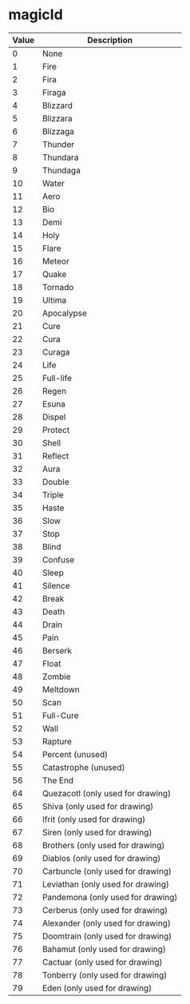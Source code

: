 # magicId
|Value|Description|
|----|----|
|0|None|
|1|Fire|
|2|Fira|
|3|Firaga|
|4|Blizzard|
|5|Blizzara|
|6|Blizzaga|
|7|Thunder|
|8|Thundara|
|9|Thundaga|
|10|Water|
|11|Aero|
|12|Bio|
|13|Demi|
|14|Holy|
|15|Flare|
|16|Meteor|
|17|Quake|
|18|Tornado|
|19|Ultima|
|20|Apocalypse|
|21|Cure|
|22|Cura|
|23|Curaga|
|24|Life|
|25|Full-life|
|26|Regen|
|27|Esuna|
|28|Dispel|
|29|Protect|
|30|Shell|
|31|Reflect|
|32|Aura|
|33|Double|
|34|Triple|
|35|Haste|
|36|Slow|
|37|Stop|
|38|Blind|
|39|Confuse|
|40|Sleep|
|41|Silence|
|42|Break|
|43|Death|
|44|Drain|
|45|Pain|
|46|Berserk|
|47|Float|
|48|Zombie|
|49|Meltdown|
|50|Scan|
|51|Full-Cure|
|52|Wall|
|53|Rapture|
|54|Percent (unused)|
|55|Catastrophe (unused)|
|56|The End|
|64|Quezacotl (only used for drawing)|
|65|Shiva (only used for drawing)|
|66|Ifrit (only used for drawing)|
|67|Siren (only used for drawing)|
|68|Brothers (only used for drawing)|
|69|Diablos (only used for drawing)|
|70|Carbuncle (only used for drawing)|
|71|Leviathan (only used for drawing)|
|72|Pandemona (only used for drawing)|
|73|Cerberus (only used for drawing)|
|74|Alexander (only used for drawing)|
|75|Doomtrain (only used for drawing)|
|76|Bahamut (only used for drawing)|
|77|Cactuar (only used for drawing)|
|78|Tonberry (only used for drawing)|
|79|Eden (only used for drawing)|
